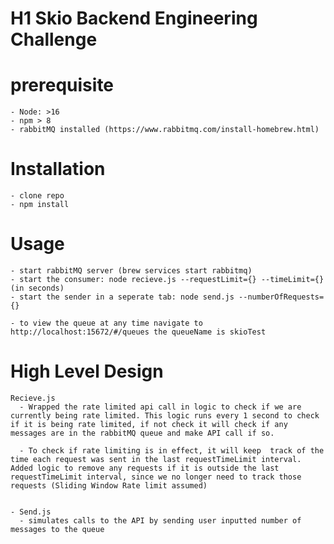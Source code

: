 # H1 Skio Backend Engineering Challenge 


# prerequisite 
    - Node: >16
    - npm > 8
    - rabbitMQ installed (https://www.rabbitmq.com/install-homebrew.html)


#  Installation 
    - clone repo 
    - npm install 


# Usage 
    - start rabbitMQ server (brew services start rabbitmq)
    - start the consumer: node recieve.js --requestLimit={} --timeLimit={}(in seconds)
    - start the sender in a seperate tab: node send.js --numberOfRequests={}

    - to view the queue at any time navigate to http://localhost:15672/#/queues the queueName is skioTest 


# High Level Design 

    Recieve.js
      - Wrapped the rate limited api call in logic to check if we are currently being rate limited. This logic runs every 1 second to check if it is being rate limited, if not check it will check if any messages are in the rabbitMQ queue and make API call if so.

      - To check if rate limiting is in effect, it will keep  track of the time each request was sent in the last requestTimeLimit interval. Added logic to remove any requests if it is outside the last requestTimeLimit interval, since we no longer need to track those requests (Sliding Window Rate limit assumed)


    - Send.js 
      - simulates calls to the API by sending user inputted number of messages to the queue







